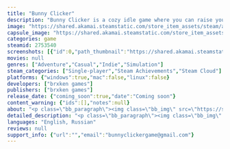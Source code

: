 ```yaml
---
title: "Bunny Clicker"
description: "Bunny Clicker is a cozy idle game where you can raise your cute bunnies on a small farm. Breed them, feed and play with them to earn more carrots and improve their quality of life."
image: "https://shared.akamai.steamstatic.com/store_item_assets/steam/apps/2753540/header.jpg?t=1731336820"
capsule_image: "https://shared.akamai.steamstatic.com/store_item_assets/steam/apps/2753540/e04b9c40560253a5ee1faa6758b093dbb78b7814/capsule_231x87.jpg?t=1731336820"
categories: game
steamid: 2753540
screenshots: [{"id":0,"path_thumbnail":"https://shared.akamai.steamstatic.com/store_item_assets/steam/apps/2753540/ss_ad2a4727cbac0d2268d67e37b1a73d4c378f0a90.600x338.jpg?t=1731336820","path_full":"https://shared.akamai.steamstatic.com/store_item_assets/steam/apps/2753540/ss_ad2a4727cbac0d2268d67e37b1a73d4c378f0a90.1920x1080.jpg?t=1731336820"},{"id":1,"path_thumbnail":"https://shared.akamai.steamstatic.com/store_item_assets/steam/apps/2753540/ss_657ba41fddedef6737e0c48d1e93a9ae08aafe76.600x338.jpg?t=1731336820","path_full":"https://shared.akamai.steamstatic.com/store_item_assets/steam/apps/2753540/ss_657ba41fddedef6737e0c48d1e93a9ae08aafe76.1920x1080.jpg?t=1731336820"},{"id":2,"path_thumbnail":"https://shared.akamai.steamstatic.com/store_item_assets/steam/apps/2753540/ss_c96bc943e15d772a6c7351e686e5fa8a9883379d.600x338.jpg?t=1731336820","path_full":"https://shared.akamai.steamstatic.com/store_item_assets/steam/apps/2753540/ss_c96bc943e15d772a6c7351e686e5fa8a9883379d.1920x1080.jpg?t=1731336820"},{"id":3,"path_thumbnail":"https://shared.akamai.steamstatic.com/store_item_assets/steam/apps/2753540/ss_b15bf3a406883bc453503421258c3a4ddcd076a7.600x338.jpg?t=1731336820","path_full":"https://shared.akamai.steamstatic.com/store_item_assets/steam/apps/2753540/ss_b15bf3a406883bc453503421258c3a4ddcd076a7.1920x1080.jpg?t=1731336820"},{"id":4,"path_thumbnail":"https://shared.akamai.steamstatic.com/store_item_assets/steam/apps/2753540/ss_290270a80ce7beaefdad15f69e9bc053adcd8ace.600x338.jpg?t=1731336820","path_full":"https://shared.akamai.steamstatic.com/store_item_assets/steam/apps/2753540/ss_290270a80ce7beaefdad15f69e9bc053adcd8ace.1920x1080.jpg?t=1731336820"},{"id":5,"path_thumbnail":"https://shared.akamai.steamstatic.com/store_item_assets/steam/apps/2753540/ss_41ecbf8003caee3ee7b4ec9fec2951916e9dd343.600x338.jpg?t=1731336820","path_full":"https://shared.akamai.steamstatic.com/store_item_assets/steam/apps/2753540/ss_41ecbf8003caee3ee7b4ec9fec2951916e9dd343.1920x1080.jpg?t=1731336820"}]
movies: null
genres: ["Adventure","Casual","Indie","Simulation"]
steam_categories: ["Single-player","Steam Achievements","Steam Cloud"]
platforms: {"windows":true,"mac":false,"linux":false}
developers: ["brxken games"]
publishers: ["brxken games"]
release_date: {"coming_soon":true,"date":"Coming soon"}
content_warning: {"ids":[],"notes":null}
about: "<p class=\"bb_paragraph\"><img class=\"bb_img\" src=\"https://shared.akamai.steamstatic.com/store_item_assets/steam/apps/2753540/extras/Click9.gif?t=1731336820\" /><strong>The rules are simple:</strong></p><ul class=\"bb_ul\"><li><p class=\"bb_paragraph\">Collect carrots</p></li><li><p class=\"bb_paragraph\"> Spend carrots on decorations and upgrades</p></li><li><p class=\"bb_paragraph\">Collect more carrots </p></li><li><p class=\"bb_paragraph\">Try to make the bunnies happy <br><br>You can invite kids to help you collect carrots, but be careful, they leave a mess behind, and that makes the bunnies unhappy. You can always clean the mess or make toys out of it! But for that...you need to upgrade your farm. <br> Just like in other clicker games, you’ll open more upgrades as soon as you refresh your farm to start all over again. <br><br> And did we tell you about the cute bunnies?</p></li></ul>"
detailed_description: "<p class=\"bb_paragraph\"><img class=\"bb_img\" src=\"https://shared.akamai.steamstatic.com/store_item_assets/steam/apps/2753540/extras/Click9.gif?t=1731336820\" /><strong>The rules are simple:</strong></p><ul class=\"bb_ul\"><li><p class=\"bb_paragraph\">Collect carrots</p></li><li><p class=\"bb_paragraph\"> Spend carrots on decorations and upgrades</p></li><li><p class=\"bb_paragraph\">Collect more carrots </p></li><li><p class=\"bb_paragraph\">Try to make the bunnies happy <br><br>You can invite kids to help you collect carrots, but be careful, they leave a mess behind, and that makes the bunnies unhappy. You can always clean the mess or make toys out of it! But for that...you need to upgrade your farm. <br> Just like in other clicker games, you’ll open more upgrades as soon as you refresh your farm to start all over again. <br><br> And did we tell you about the cute bunnies?</p></li></ul>"
languages: "English, Russian"
reviews: null
support_info: {"url":"","email":"bunnyclickergame@gmail.com"}
---
```


